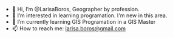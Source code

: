 - 👋 Hi, I’m @LarisaBoros, Geographer by profession.
- 👀 I’m interested in learning programation. I'm new in this area.
- 🌱 I’m currently learning GIS Programation in a GIS Master
- 📫 How to reach me: larisa.boros@gmail.com

<!---
LarisaBoros/ is a ✨ special ✨ repository because its `README.md` (this file) appears on your GitHub profile.
You can click the Preview link to take a look at your changes.
--->
